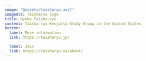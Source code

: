 ```yaml
---
image: "@assets/taisharyu.avif"
imageAlt: Taisharyu logo
title: Hyoho Taisha-ryu
content: Taisha-ryu Kenjutsu Study Group in the United States
button:
  label: More information
  link: https://taisharyu.jp/

  label: Join
  link: https://taisharyu.us/about/
---
```

